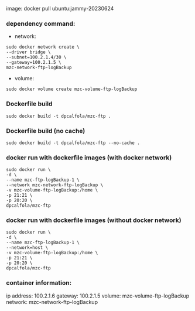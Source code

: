 image: docker pull ubuntu:jammy-20230624

### dependency command:
* network:
```shell
sudo docker network create \
--driver bridge \
--subnet=100.2.1.4/30 \
--gateway=100.2.1.5 \
mzc-network-ftp-logBackup
```
* volume:
```shell
sudo docker volume create mzc-volume-ftp-logBackup
```




### Dockerfile build
```shell
sudo docker build -t dpcalfola/mzc-ftp .
```

### Dockerfile build (no cache)
```shell
sudo docker build -t dpcalfola/mzc-ftp --no-cache .
```



### docker run with dockerfile images (with docker network)
```shell
sudo docker run \
-d \
--name mzc-ftp-logBackup-1 \
--network mzc-network-ftp-logBackup \
-v mzc-volume-ftp-logBackup:/home \
-p 21:21 \
-p 20:20 \
dpcalfola/mzc-ftp
```


### docker run with dockerfile images (without docker network)
```shell
sudo docker run \
-d \
--name mzc-ftp-logBackup-1 \
--network=host \
-v mzc-volume-ftp-logBackup:/home \
-p 21:21 \
-p 20:20 \
dpcalfola/mzc-ftp
```



### container information:
ip address: 100.2.1.6
gateway: 100.2.1.5
volume: mzc-volume-ftp-logBackup
network: mzc-network-ftp-logBackup



